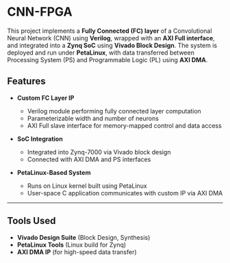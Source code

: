 # CNN-FPGA
This project implements a **Fully Connected (FC) layer** of a Convolutional Neural Network (CNN) using **Verilog**, wrapped with an **AXI Full interface**, and integrated into a **Zynq SoC** using **Vivado Block Design**. The system is deployed and run under **PetaLinux**, with data transferred between Processing System (PS) and Programmable Logic (PL) using **AXI DMA**.
## Features

- **Custom FC Layer IP**  
  - Verilog module performing fully connected layer computation  
  - Parameterizable width and number of neurons  
  - AXI Full slave interface for memory-mapped control and data access  

- **SoC Integration**  
  - Integrated into Zynq-7000 via Vivado block design  
  - Connected with AXI DMA and PS interfaces  

- **PetaLinux-Based System**  
  - Runs on Linux kernel built using PetaLinux  
  - User-space C application communicates with custom IP via AXI DMA  

---

## Tools Used

- **Vivado Design Suite** (Block Design, Synthesis)
- **PetaLinux Tools** (Linux build for Zynq)
- **AXI DMA IP** (for high-speed data transfer)
 
